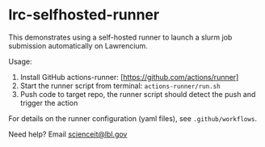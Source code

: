 # lrc-selfhosted-runner

This demonstrates using a self-hosted runner to launch a slurm job submission automatically on Lawrencium.

Usage:

1. Install GitHub actions-runner: [https://github.com/actions/runner]
2. Start the runner script from terminal: `actions-runner/run.sh`
3. Push code to target repo, the runner script should detect the push and trigger the action

For details on the runner configuration (yaml files), see `.github/workflows`.

Need help? Email scienceit@lbl.gov
